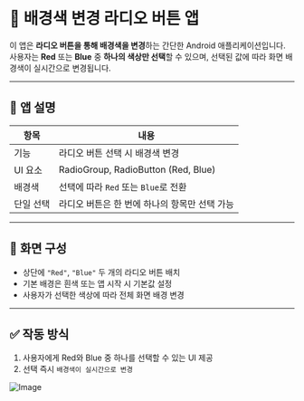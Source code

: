 # 🎨 배경색 변경 라디오 버튼 앱

이 앱은 **라디오 버튼을 통해 배경색을 변경**하는 간단한 Android 애플리케이션입니다. 사용자는 **Red** 또는 **Blue** 중 **하나의 색상만 선택**할 수 있으며, 선택된 값에 따라 화면 배경색이 실시간으로 변경됩니다.

---

## 📱 앱 설명

| 항목 | 내용 |
|------|------|
| 기능 | 라디오 버튼 선택 시 배경색 변경 |
| UI 요소 | RadioGroup, RadioButton (Red, Blue) |
| 배경색 | 선택에 따라 `Red` 또는 `Blue`로 전환 |
| 단일 선택 | 라디오 버튼은 한 번에 하나의 항목만 선택 가능 |

---

## 🧩 화면 구성

- 상단에 `"Red"`, `"Blue"` 두 개의 라디오 버튼 배치
- 기본 배경은 흰색 또는 앱 시작 시 기본값 설정
- 사용자가 선택한 색상에 따라 전체 화면 배경 변경

---

## ✅ 작동 방식

1. 사용자에게 Red와 Blue 중 하나를 선택할 수 있는 UI 제공
2. 선택 즉시 `배경색이 실시간으로 변경`

![Image](https://github.com/user-attachments/assets/0a084b17-e3c5-4ba5-88fb-4acbf3da2773)
